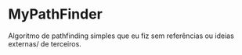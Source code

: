# MyPathFinder
Algoritmo de pathfinding simples que eu fiz sem referências ou ideias externas/ de terceiros. 
